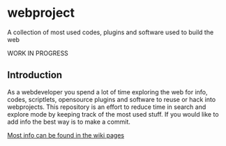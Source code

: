 # webproject
A collection of most used codes, plugins and software used to build the web

WORK IN PROGRESS

## Introduction
As a webdeveloper you spend a lot of time exploring the web for info, codes, scriptlets, opensource plugins and software to reuse or hack into webprojects. This repository is an effort to reduce time in search and explore mode by keeping track of the most used stuff. If you would like to add info the best way is to make a commit.

[Most info can be found in the wiki pages](https://github.com/oddsized/webproject/wiki/Webproject-Wiki-Home)
